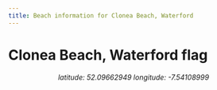 ```yaml
---
title: Beach information for Clonea Beach, Waterford
---
```

# Clonea Beach, Waterford <span class="material-icons blue-flag">flag</span>

<div align="center"><i>latitude: 52.09662949 longitude: -7.54108999</i></div>